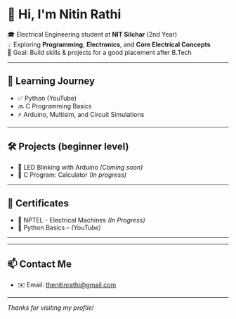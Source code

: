 # 👋 Hi, I'm Nitin Rathi

🎓 Electrical Engineering student at **NIT Silchar** (2nd Year)  
💡 Exploring **Programming**, **Electronics**, and **Core Electrical Concepts**  
🎯 Goal: Build skills & projects for a good placement after B.Tech

---

## 🚀 Learning Journey
- ✅ Python (YouTube)
- 🔜 C Programming Basics
- ⚡ Arduino, Multisim, and Circuit Simulations

---

## 🛠️ Projects (beginner level)
- 🔲 LED Blinking with Arduino *(Coming soon)*
- 🔲 C Program: Calculator *(In progress)*

---

## 🏅 Certificates
- 📜 NPTEL - Electrical Machines *(In Progress)*
- 📜 Python Basics – *(YouTube)*

---

---

## 📫 Contact Me
- ✉️ Email: thenitinrathi@gmail.com 
---

_Thanks for visiting my profile!_

